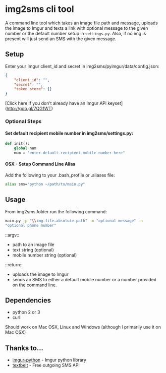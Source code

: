 img2sms cli tool
================================

A command line tool which takes an image file path and message, uploads 
the image to Imgur and texts a link with optional message to the given 
number or the default number setup in `settings.py`. Also, if no img is present will just send an SMS with the given message.

## Setup
Enter your Imgur client_id and secret in 
img2sms/pyimgur/data/config.json:

```json
{
    "client_id": "",
    "secret": "",
    "token_store": {}
}
```

[Click here if you don't already have an Imgur API keyset]
(http://goo.gl/7QGfWT)

### Optional Steps

#### Set default recipient mobile number in img2sms/settings.py:

```python
def init():
    global num
    num = "enter-default-recipient-mobile-number-here"
```

#### OSX - Setup Command Line Alias

Add the following to your .bash_profile or .aliases file:

```bash
alias sms="python ~/path/to/main.py"
```

## Usage
From img2sms folder run the following command:
```bash
main.py -p "\\img.file.absolute.path" -m "optional message" -n 
"optional phone number"
```

::argv:: 
* path to an image file
* text string (optional)
* mobile number string (optional) 

::return:: 
* uploads the image to Imgur 
* sends an SMS to either a default mobile number or a number provided on the 
command line.

## Dependencies
* python 2 or 3
* curl


Should work on Mac OSX, Linux and Windows (although I primarily use it on 
Mac OSX)

## Thanks to...
* [imgur-python](https://github.com/jacobgreenleaf/imgur-python) - Imgur 
python library
* [textbelt](https://github.com/typpo/textbelt) - Free outgoing SMS API